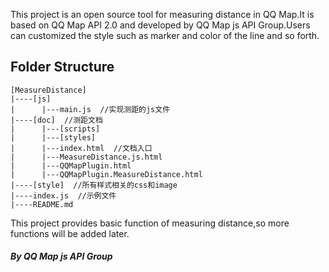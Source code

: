 

This project is an open source tool for measuring distance in QQ Map.It is based on QQ Map API 2.0 and developed by QQ Map js API Group.Users can customized the style such as marker and color of the line and so forth.

## Folder Structure
	[MeasureDistance]  
	|----[js]  
	|      |---main.js  //实现测距的js文件  
	|----[doc]  //测距文档
	|      |---[scripts]
	|      |---[styles]
	|      |---index.html  //文档入口
	|      |---MeasureDistance.js.html
	|      |---QQMapPlugin.html
	|      |---QQMapPlugin.MeasureDistance.html
	|----[style]  //所有样式相关的css和image
	|----index.js  //示例文件
	|----README.md

This project provides basic function of measuring distance,so more functions will be added later.
##### By QQ Map js API Group

